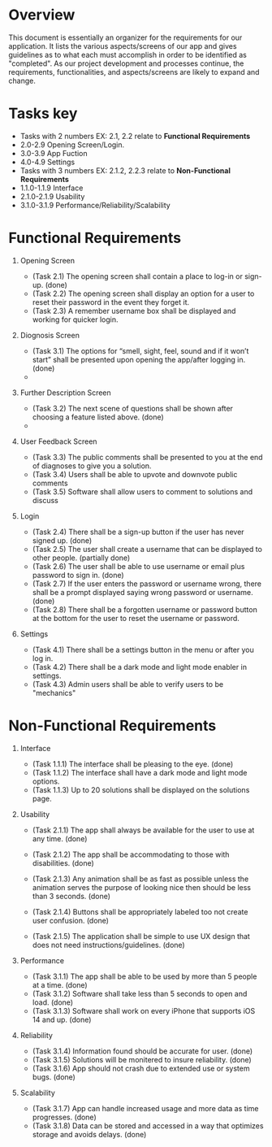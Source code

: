 # Overview

This document is essentially an organizer for the requirements for our application. It lists the various aspects/screens of our app and gives
guidelines as to what each must accomplish in order to be identified as "completed". As our project development and processes continue, the requirements, functionalities, and aspects/screens are likely to expand and change.

# Tasks key
- Tasks with 2 numbers EX: 2.1, 2.2 relate to **Functional Requirements**
- 2.0-2.9 Opening Screen/Login.
- 3.0-3.9 App Fuction
- 4.0-4.9 Settings 
- Tasks with 3 numbers EX: 2.1.2, 2.2.3 relate to **Non-Functional Requirements**
- 1.1.0-1.1.9 Interface
- 2.1.0-2.1.9 Usability
- 3.1.0-3.1.9 Performance/Reliability/Scalability


# Functional Requirements
 
1. Opening Screen
    * (Task 2.1) The opening screen shall contain a place to log-in or sign-up. (done)
    * (Task 2.2) The opening screen shall display an option for a user to reset their password in the event they forget it.
    * (Task 2.3) A remember username box shall be displayed and working for quicker login.

2. Diognosis Screen
     * (Task 3.1) The options for “smell, sight, feel, sound and if it won’t start” shall be presented upon opening the app/after logging in. (done)
     *
     
3. Further Description Screen
    * (Task 3.2) The next scene of questions shall be shown after choosing a feature listed above. (done)
    *
 
4. User Feedback Screen
    * (Task 3.3) The public comments shall be presented to you at the end of diagnoses to give you a solution.
    * (Task 3.4) Users shall be able to upvote and downvote public comments
    * (Task 3.5) Software shall allow users to comment to solutions and discuss
 
5. Login
    * (Task 2.4) There shall be a sign-up button if the user has never signed up. (done)
    * (Task 2.5) The user shall create a username that can be displayed to other people. (partially done)
    * (Task 2.6) The user shall be able to use username or email plus password to sign in. (done)
    * (Task 2.7) If the user enters the password or username wrong, there shall be a prompt displayed saying wrong password or username. (done) 
    * (Task 2.8) There shall be a forgotten username or password button at the bottom for the user to reset the username or password.

 
6. Settings
    * (Task 4.1) There shall be a settings button in the menu or after you log in.
    * (Task 4.2) There shall be a dark mode and light mode enabler in settings.
    * (Task 4.3) Admin users shall be able to verify users to be "mechanics"

 
 
# Non-Functional Requirements
 
1. Interface
    * (Task 1.1.1) The interface shall be pleasing to the eye. (done)
    * (Task 1.1.2) The interface shall have a dark mode and light mode options.
    * (Task 1.1.3) Up to 20 solutions shall be displayed on the solutions page.
    
2. Usability
    * (Task 2.1.1) The app shall always be available for the user to use at any time. (done)
    * (Task 2.1.2) The app shall be accommodating to those with disabilities. (done)
    * (Task 2.1.3) Any animation shall be as fast as possible unless the animation serves the purpose of looking nice then should be less than 3 seconds. (done)

    * (Task 2.1.4) Buttons shall be appropriately labeled too not create user confusion. (done)
    * (Task 2.1.5) The application shall be simple to use UX design that does not need instructions/guidelines. (done)

 3. Performance
    * (Task 3.1.1) The app shall be able to be used by more than 5 people at a time. (done)
    * (Task 3.1.2) Software shall take less than 5 seconds to open and load. (done)
    * (Task 3.1.3) Software shall work on every iPhone that supports iOS 14 and up. (done)
  
 4. Reliability
    * (Task 3.1.4) Information found should be accurate for user. (done)
    * (Task 3.1.5) Solutions will be monitered to insure reliability. (done)
    * (Task 3.1.6) App should not crash due to extended use or system bugs. (done)
 
 5. Scalability
    * (Task 3.1.7) App can handle increased usage and more data as time progresses. (done)
    * (Task 3.1.8) Data can be stored and accessed in a way that optimizes storage and avoids delays. (done)
